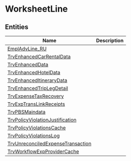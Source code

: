 
# WorksheetLine


## Entities

|Name|Description|
|---|---|
|[EmplAdvLine_RU](EmplAdvLine_RU.cdm.json)||
|[TrvEnhancedCarRentalData](TrvEnhancedCarRentalData.cdm.json)||
|[TrvEnhancedData](TrvEnhancedData.cdm.json)||
|[TrvEnhancedHotelData](TrvEnhancedHotelData.cdm.json)||
|[TrvEnhancedItineraryData](TrvEnhancedItineraryData.cdm.json)||
|[TrvEnhancedTripLegDetail](TrvEnhancedTripLegDetail.cdm.json)||
|[TrvExpenseTaxRecovery](TrvExpenseTaxRecovery.cdm.json)||
|[TrvExpTransLinkReceipts](TrvExpTransLinkReceipts.cdm.json)||
|[TrvPBSMaindata](TrvPBSMaindata.cdm.json)||
|[TrvPolicyViolationJustification](TrvPolicyViolationJustification.cdm.json)||
|[TrvPolicyViolationsCache](TrvPolicyViolationsCache.cdm.json)||
|[TrvPolicyViolationsLog](TrvPolicyViolationsLog.cdm.json)||
|[TrvUnreconciledExpenseTransaction](TrvUnreconciledExpenseTransaction.cdm.json)||
|[TrvWorkflowExpProviderCache](TrvWorkflowExpProviderCache.cdm.json)||
